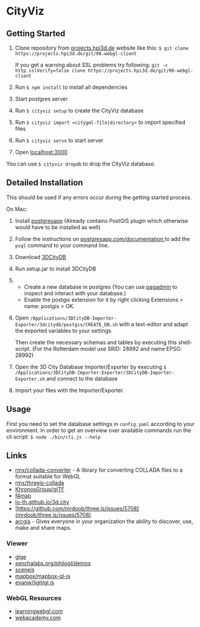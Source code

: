 # CityViz

## Getting Started

1. Clone repository from [projects.hpi3d.de](https://projects.hpi3d.de)
	website like this:
	`$ git clone https://projects.hpi3d.de/git/06-webgl-client`

	If you get a warning about SSL problems try following:
	`git -c http.sslVerify=false clone https://projects.hpi3d.de/git/06-webgl-client`
1. Run `$ npm install` to install all dependencies
1. Start postgres server
1. Run `$ cityviz setup` to create the CityViz database
1. Run `$ cityviz import <citygml-file|directory>` to import specified files
1. Run `$ cityviz serve` to start server
1. Open [localhost:3000](http://localhost:3000)

You can use `$ cityviz dropdb` to drop the CityViz database.


## Detailed Installation

This should be used if any errors occur during the getting started process.

On Mac:

1. Install [postgresapp](http://postgresapp.com)
	(Already contains PostGIS plugin which otherwise
	would have to be installed as well)
1. Follow the instructions on [postgresapp.com/documentation
	](http://postgresapp.com/documentation/cli-tools.html) to add the `psql`
	command to your command line.
1. Download [3DCityDB](http://3dcitydb.org/3dcitydb/downloads)
1. Run setup.jar to install 3DCityDB
1.
	- Create a new database in postgres
		(You can use [pagadmin](http://pgadmin.org) to inspect and interact
		with your database.)
	- Enable the postgis extension for it by
		right clicking Extensions > name: postgis > OK.
1. Open `/Applications/3DCityDB-Importer-Exporter/3dcitydb/postgis/CREATE_DB.sh`
	with a text-editor and adapt the exported variables to your settings.

	Then create the necessary schemas and tables by executing this shell-script.
	(For the Rotterdam model use SRID: 28992 and name EPSG: 28992)
1. Open the 3D City Database Importer/Exporter by executing
	`$ /Applications/3DCityDB-Importer-Exporter/3DCityDB-Importer-Exporter.sh`
	and connect to the database
1. Import your files with the Importer/Exporter.


## Usage

First you need to set the database settings in `config.yaml`
according to your environment.
In order to get an overview over available commands run the cli script:
`$ node ./bin/cli.js --help`


## Links

- [rmx/collada-converter](https://github.com/rmx/collada-converter) -
	A library for converting COLLADA files to a format suitable for WebGL
- [rmx/threejs-collada](https://github.com/rmx/threejs-collada)
- [KhronosGroup/glTF](https://github.com/KhronosGroup/glTF)
- [f4map](http://f4map.com)
- [lo-th.github.io/3d.city](http://lo-th.github.io/3d.city)
- [https://github.com/mrdoob/three.js/issues/5708](mrdoob/three.js/issues/5708)
- [arcgis](https://arcgis.com) -
	Gives everyone in your organization the ability to discover,
	use, make and share maps.


### Viewer

- [glge](http://glge.org)
- [senchalabs.org/philogl/demos](http://senchalabs.org/philogl/demos.html)
- [scenejs](http://scenejs.org)
- [mapbox/mapbox-gl-js](https://github.com/mapbox/mapbox-gl-js)
- [evanw/lightgl.js](https://github.com/evanw/lightgl.js)


### WebGL Resources

- [learningwebgl.com](http://learningwebgl.com)
- [webacademy.com](http://learningwebgl.com)
